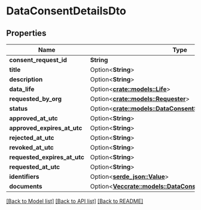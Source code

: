 # DataConsentDetailsDto

## Properties

Name | Type | Description | Notes
------------ | ------------- | ------------- | -------------
**consent_request_id** | **String** |  | 
**title** | Option<**String**> |  | [optional]
**description** | Option<**String**> |  | [optional]
**data_life** | Option<[**crate::models::Life**](Life.md)> |  | [optional]
**requested_by_org** | Option<[**crate::models::Requester**](Requester.md)> |  | [optional]
**status** | Option<[**crate::models::DataConsentStatus**](DataConsentStatus.md)> |  | [optional]
**approved_at_utc** | Option<**String**> |  | [optional]
**approved_expires_at_utc** | Option<**String**> |  | [optional]
**rejected_at_utc** | Option<**String**> |  | [optional]
**revoked_at_utc** | Option<**String**> |  | [optional]
**requested_expires_at_utc** | Option<**String**> |  | [optional]
**requested_at_utc** | Option<**String**> |  | [optional]
**identifiers** | Option<[**serde_json::Value**](.md)> |  | [optional]
**documents** | Option<[**Vec<crate::models::DataConsentDocumentDetailsDto>**](DataConsentDocumentDetailsDto.md)> |  | [optional]

[[Back to Model list]](../README.md#documentation-for-models) [[Back to API list]](../README.md#documentation-for-api-endpoints) [[Back to README]](../README.md)


